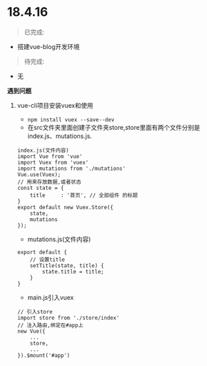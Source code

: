 # 18.4.16
> 已完成:
* 搭建vue-blog开发环境
> 待完成:
* 无

**遇到问题**
1. vue-cli项目安装vuex和使用
    * `npm install vuex --save--dev`
    * 在src文件夹里面创建子文件夹store,store里面有两个文件分别是index.js、mutations.js.
    
    ```
    index.js(文件内容)
    import Vue from 'vue'
    import Vuex from 'vuex'
    import mutations from './mutations'
    Vue.use(Vuex);
    // 用来存放数据,或者状态
    const state = {
        title     : '首页', // 全部组件 的标题
    }
    export default new Vuex.Store({
        state,
        mutations
    });
    ```
    * mutations.js(文件内容)
    ```
    export default {
        // 设置title 
        setTitle(state, title) {
            state.title = title;
        }
    }
    ```
    * main.js引入vuex
    ```
    // 引入store
    import store from './store/index'
    // 注入路由,绑定在#app上
    new Vue({
        ...
        store,
        ...
    }).$mount('#app')
    ```
    